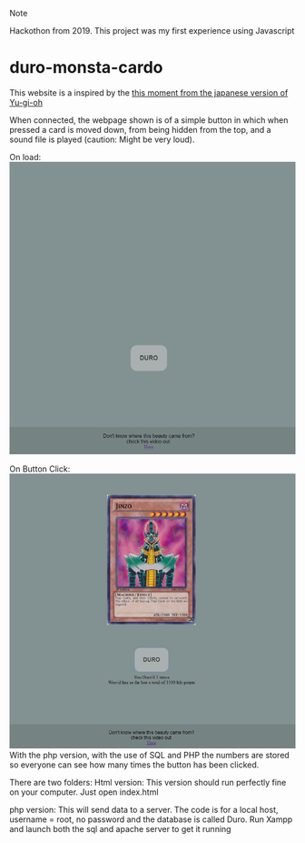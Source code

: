 > [!NOTE]
> Hackothon from 2019. This project was my first experience using Javascript

# duro-monsta-cardo
This website is a inspired by the [this moment from the japanese version of Yu-gi-oh](https://www.youtube.com/watch?v=ROCevLH6PGQ)

When connected, the webpage shown is of a simple button in which when pressed a card is moved down, from being hidden from the top, and a sound file is played (caution: Might be very loud).

On load:
![notDrawn](https://github.com/JeevesChauhan/duro-monsta-cardo/blob/master/screenshots/notDrawn.PNG)

On Button Click:
![drawn](https://github.com/JeevesChauhan/duro-monsta-cardo/blob/master/screenshots/drawn.PNG)
With the php version, with the use of SQL and PHP the numbers are stored so everyone can see how many times the button has been clicked.



There are two folders:
Html version: This version should run perfectly fine on your computer. Just open index.html

php version: This will send data to a server. The code is for a local host, username = root, no password and the database is called Duro.
Run Xampp and launch both the sql and apache server to get it running
